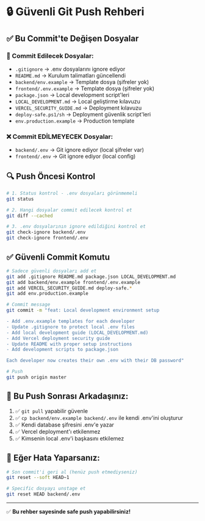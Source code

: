 # 🔒 Güvenli Git Push Rehberi

## ✅ Bu Commit'te Değişen Dosyalar

### 📝 Commit Edilecek Dosyalar:
- `.gitignore` → .env dosyalarını ignore ediyor
- `README.md` → Kurulum talimatları güncellendi
- `backend/env.example` → Template dosya (şifreler yok)
- `frontend/.env.example` → Template dosya (şifreler yok) 
- `package.json` → Local development script'leri
- `LOCAL_DEVELOPMENT.md` → Local geliştirme kılavuzu
- `VERCEL_SECURITY_GUIDE.md` → Deployment kılavuzu
- `deploy-safe.ps1/sh` → Deployment güvenlik script'leri
- `env.production.example` → Production template

### ❌ Commit EDİLMEYECEK Dosyalar:
- `backend/.env` → Git ignore ediyor (local şifreler var)
- `frontend/.env` → Git ignore ediyor (local config)

## 🔍 Push Öncesi Kontrol

```bash
# 1. Status kontrol - .env dosyaları görünmemeli
git status

# 2. Hangi dosyalar commit edilecek kontrol et
git diff --cached

# 3. .env dosyalarının ignore edildiğini kontrol et
git check-ignore backend/.env
git check-ignore frontend/.env
```

## ✅ Güvenli Commit Komutu

```bash
# Sadece güvenli dosyaları add et
git add .gitignore README.md package.json LOCAL_DEVELOPMENT.md
git add backend/env.example frontend/.env.example 
git add VERCEL_SECURITY_GUIDE.md deploy-safe.*
git add env.production.example

# Commit message
git commit -m "feat: Local development environment setup

- Add .env.example templates for each developer
- Update .gitignore to protect local .env files  
- Add local development guide (LOCAL_DEVELOPMENT.md)
- Add Vercel deployment security guide
- Update README with proper setup instructions
- Add development scripts to package.json

Each developer now creates their own .env with their DB password"

# Push
git push origin master
```

## 🎯 Bu Push Sonrası Arkadaşınız:

1. ✅ `git pull` yapabilir güvenle
2. ✅ `cp backend/env.example backend/.env` ile kendi .env'ini oluşturur  
3. ✅ Kendi database şifresini .env'e yazar
4. ✅ Vercel deployment'ı etkilenmez
5. ✅ Kimsenin local .env'i başkasını etkilemez

## 🚨 Eğer Hata Yaparsanız:

```bash
# Son commit'i geri al (henüz push etmediyseniz)
git reset --soft HEAD~1

# Specific dosyayı unstage et
git reset HEAD backend/.env
```

---
✅ **Bu rehber sayesinde safe push yapabilirsiniz!**